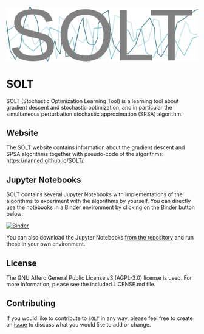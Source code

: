 <p align="center">
	<img src="https://github.com/NanneD/SOLT/blob/main/doc/_static/SOLT.svg" width="720">
</p>

# SOLT

SOLT (Stochastic Optimization Learning Tool) is a learning tool about gradient descent and stochastic optimization, and in particular the simultaneous perturbation stochastic approximation (SPSA) algorithm.

## Website

The SOLT website contains information about the gradient descent and SPSA algorithms together with pseudo-code of the algorithms: https://nanned.github.io/SOLT/.

## Jupyter Notebooks

SOLT contains several Jupyter Notebooks with implementations of the algorithms to experiment with the algorithms by yourself. You can directly use the notebooks in a Binder environment by clicking on the Binder button below:

[![Binder](https://mybinder.org/badge_logo.svg)](https://mybinder.org/v2/gh/NanneD/SOLT/HEAD)

You can also download the Jupyter Notebooks [from the repository](https://github.com/NanneD/SOLT/tree/main/notebooks) and run these in your own environment.

## License

The GNU Affero General Public License v3 (AGPL-3.0) license is used. For more information, please see the included LICENSE.md file.

## Contributing

If you would like to contribute to ``SOLT`` in any way, please feel free to create an [issue](https://github.com/NanneD/SOLT/issues) to discuss what you would like to add or change.
